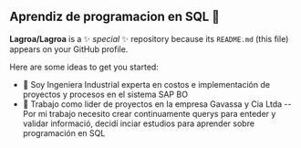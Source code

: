 ## Aprendiz de programacion en SQL 👋

**Lagroa/Lagroa** is a ✨ _special_ ✨ repository because its `README.md` (this file) appears on your GitHub profile.

Here are some ideas to get you started:

- 🌱 Soy Ingeniera Industrial experta en costos e implementación de proyectos y procesos en el sistema SAP BO 
- 🔭 Trabajo como lider de proyectos en la empresa Gavassa y Cia Ltda
--  Por  mi trabajo necesito crear continuamente querys para enteder y validar informació, decidí inciar estudios para aprender sobre programación en SQL

